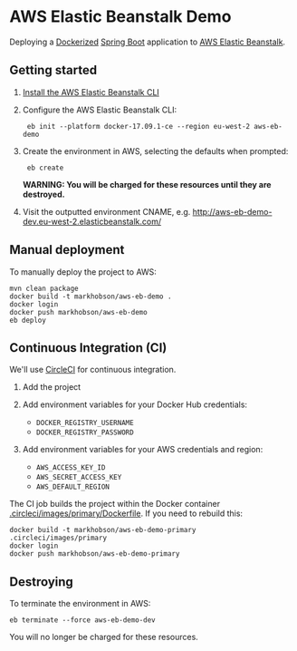# AWS Elastic Beanstalk Demo

Deploying a [Dockerized](https://www.docker.com/) [Spring Boot](https://projects.spring.io/spring-boot/) application to [AWS Elastic Beanstalk](https://aws.amazon.com/elasticbeanstalk/).

## Getting started

1. [Install the AWS Elastic Beanstalk CLI](https://docs.aws.amazon.com/elasticbeanstalk/latest/dg/eb-cli3-install.html)

1. Configure the AWS Elastic Beanstalk CLI:

		eb init --platform docker-17.09.1-ce --region eu-west-2 aws-eb-demo

1. Create the environment in AWS, selecting the defaults when prompted:

		eb create

	**WARNING: You will be charged for these resources until they are destroyed.**

1. Visit the outputted environment CNAME, e.g. http://aws-eb-demo-dev.eu-west-2.elasticbeanstalk.com/

## Manual deployment

To manually deploy the project to AWS:

	mvn clean package
	docker build -t markhobson/aws-eb-demo .
	docker login
	docker push markhobson/aws-eb-demo
	eb deploy

## Continuous Integration (CI)

We'll use [CircleCI](https://circleci.com) for continuous integration.

1. Add the project

1. Add environment variables for your Docker Hub credentials:

	* `DOCKER_REGISTRY_USERNAME`
	* `DOCKER_REGISTRY_PASSWORD`
	
1. Add environment variables for your AWS credentials and region:

	* `AWS_ACCESS_KEY_ID`
	* `AWS_SECRET_ACCESS_KEY`
	* `AWS_DEFAULT_REGION`

The CI job builds the project within the Docker container [.circleci/images/primary/Dockerfile](.circleci/images/primary/Dockerfile). If you need to rebuild this:

	docker build -t markhobson/aws-eb-demo-primary .circleci/images/primary
	docker login
	docker push markhobson/aws-eb-demo-primary

## Destroying

To terminate the environment in AWS:

	eb terminate --force aws-eb-demo-dev

You will no longer be charged for these resources.
